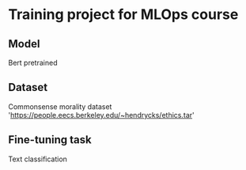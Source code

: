 # Training project for MLOps course

## Model
Bert pretrained
## Dataset
Commonsense morality dataset
'https://people.eecs.berkeley.edu/~hendrycks/ethics.tar'
## Fine-tuning task
Text classification